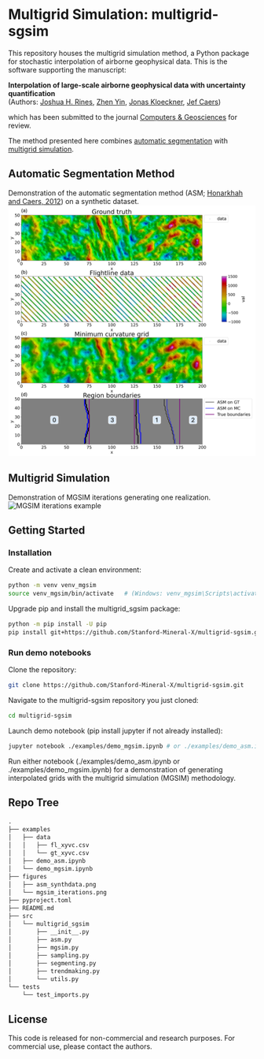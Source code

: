 # Multigrid Simulation: multigrid-sgsim
This repository houses the multigrid simulation method, a Python package for stochastic interpolation of airborne geophysical data.
This is the software supporting the manuscript:

**Interpolation of large-scale airborne geophysical data with uncertainty quantification**<br>
(Authors: [Joshua H. Rines](https://github.com/jharlanr), [Zhen Yin](https://github.com/sdyinzhen), [Jonas Kloeckner](https://github.com/JonasKloeckner), [Jef Caers](https://profiles.stanford.edu/jef-caers))


which has been submitted to the journal [Computers \& Geosciences](https://www.sciencedirect.com/journal/computers-and-geosciences) for review.

The method presented here combines [automatic segmentation](#automatic-segmentation-method) with [multigrid simulation](#multigrid-simulation).

## Automatic Segmentation Method
Demonstration of the automatic segmentation method (ASM; [Honarkhah and Caers, 2012](https://link.springer.com/article/10.1007/s11004-012-9413-6)) on a synthetic dataset.  
![ASM example](figures/asm_synthdata.png)

## Multigrid Simulation
Demonstration of MGSIM iterations generating one realization.
![MGSIM iterations example](figures/mgsim_iterations.png)

## Getting Started
### Installation
Create and activate a clean environment:
```bash
python -m venv venv_mgsim
source venv_mgsim/bin/activate   # (Windows: venv_mgsim\Scripts\activate)
```
Upgrade pip and install the multigrid_sgsim package:
```bash
python -m pip install -U pip
pip install git+https://github.com/Stanford-Mineral-X/multigrid-sgsim.git
```

### Run demo notebooks
Clone the repository:
```bash
git clone https://github.com/Stanford-Mineral-X/multigrid-sgsim.git
```
Navigate to the multigrid-sgsim repository you just cloned:
```bash
cd multigrid-sgsim
```
Launch demo notebook (pip install jupyter if not already installed):
```bash
jupyter notebook ./examples/demo_mgsim.ipynb # or ./examples/demo_asm.ipynb
```
Run either notebook (./examples/demo_asm.ipynb or ./examples/demo_mgsim.ipynb) for a demonstration of generating interpolated grids with the multigrid simulation (MGSIM) methodology.


## Repo Tree
```
.
├── examples
│   ├── data
│   │   ├── fl_xyvc.csv
│   │   └── gt_xyvc.csv
│   ├── demo_asm.ipynb
│   └── demo_mgsim.ipynb
├── figures
│   ├── asm_synthdata.png
│   └── mgsim_iterations.png
├── pyproject.toml
├── README.md
├── src
│   └── multigrid_sgsim
│       ├── __init__.py
│       ├── asm.py
│       ├── mgsim.py
│       ├── sampling.py
│       ├── segmenting.py
│       ├── trendmaking.py
│       └── utils.py
└── tests
    └── test_imports.py
```

## License
This code is released for non-commercial and research purposes. For commercial use, please contact the authors.

